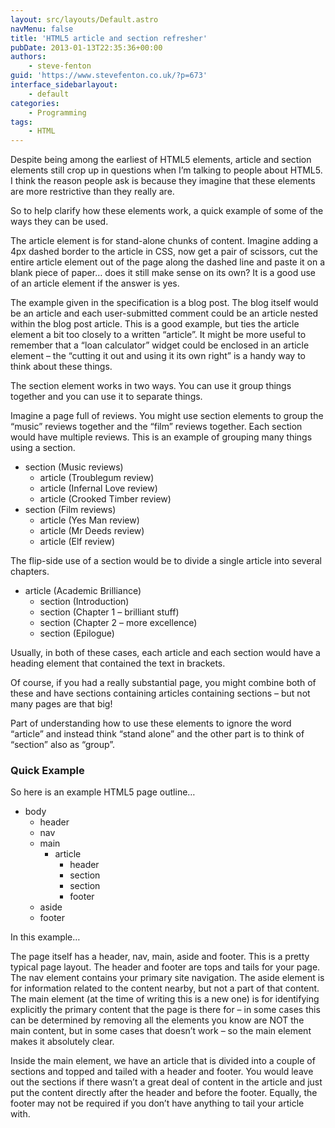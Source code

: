 ```yaml
---
layout: src/layouts/Default.astro
navMenu: false
title: 'HTML5 article and section refresher'
pubDate: 2013-01-13T22:35:36+00:00
authors:
    - steve-fenton
guid: 'https://www.stevefenton.co.uk/?p=673'
interface_sidebarlayout:
    - default
categories:
    - Programming
tags:
    - HTML
---
```


Despite being among the earliest of HTML5 elements, article and section elements still crop up in questions when I’m talking to people about HTML5. I think the reason people ask is because they imagine that these elements are more restrictive than they really are.

So to help clarify how these elements work, a quick example of some of the ways they can be used.

The article element is for stand-alone chunks of content. Imagine adding a 4px dashed border to the article in CSS, now get a pair of scissors, cut the entire article element out of the page along the dashed line and paste it on a blank piece of paper… does it still make sense on its own? It is a good use of an article element if the answer is yes.

The example given in the specification is a blog post. The blog itself would be an article and each user-submitted comment could be an article nested within the blog post article. This is a good example, but ties the article element a bit too closely to a written “article”. It might be more useful to remember that a “loan calculator” widget could be enclosed in an article element – the “cutting it out and using it its own right” is a handy way to think about these things.

The section element works in two ways. You can use it group things together and you can use it to separate things.

Imagine a page full of reviews. You might use section elements to group the “music” reviews together and the “film” reviews together. Each section would have multiple reviews. This is an example of grouping many things using a section.

- section (Music reviews) 
    - article (Troublegum review)
    - article (Infernal Love review)
    - article (Crooked Timber review)
- section (Film reviews) 
    - article (Yes Man review)
    - article (Mr Deeds review)
    - article (Elf review)

The flip-side use of a section would be to divide a single article into several chapters.

- article (Academic Brilliance) 
    - section (Introduction)
    - section (Chapter 1 – brilliant stuff)
    - section (Chapter 2 – more excellence)
    - section (Epilogue)

Usually, in both of these cases, each article and each section would have a heading element that contained the text in brackets.

Of course, if you had a really substantial page, you might combine both of these and have sections containing articles containing sections – but not many pages are that big!

Part of understanding how to use these elements to ignore the word “article” and instead think “stand alone” and the other part is to think of “section” also as “group”.

### Quick Example

So here is an example HTML5 page outline…

- body 
    - header
    - nav
    - main 
        - article 
            - header
            - section
            - section
            - footer
    - aside
    - footer

In this example…

The page itself has a header, nav, main, aside and footer. This is a pretty typical page layout. The header and footer are tops and tails for your page. The nav element contains your primary site navigation. The aside element is for information related to the content nearby, but not a part of that content. The main element (at the time of writing this is a new one) is for identifying explicitly the primary content that the page is there for – in some cases this can be determined by removing all the elements you know are NOT the main content, but in some cases that doesn’t work – so the main element makes it absolutely clear.

Inside the main element, we have an article that is divided into a couple of sections and topped and tailed with a header and footer. You would leave out the sections if there wasn’t a great deal of content in the article and just put the content directly after the header and before the footer. Equally, the footer may not be required if you don’t have anything to tail your article with.